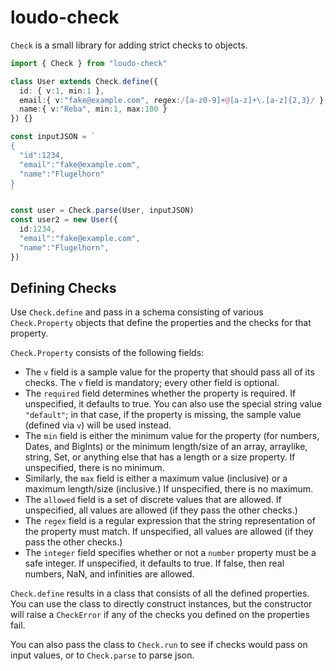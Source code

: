 # loudo-check

`Check` is a small library for adding strict checks to objects.

```typescript
import { Check } from "loudo-check"

class User extends Check.define({
  id: { v:1, min:1 },
  email:{ v:"fake@example.com", regex:/[a-z0-9]+@[a-z]+\.[a-z]{2,3}/ },
  name:{ v:"Reba", min:1, max:100 }
}) {}

const inputJSON = `
{
  "id":1234,
  "email":"fake@example.com",
  "name":"Flugelhorn"
}
`

const user = Check.parse(User, inputJSON)
const user2 = new User({
  id:1234,
  "email":"fake@example.com",
  "name":"Flugelhorn",
})
```

## Defining Checks

Use `Check.define` and pass in a schema consisting of
various `Check.Property` objects that define the properties
and the checks for that property.

`Check.Property` consists of the following fields:

* The `v` field is a sample value for the property that should pass
  all of its checks. The `v` field is mandatory; every other 
  field is optional.
* The `required` field determines whether the property is required.
  If unspecified, it defaults to true. You can also use the special
  string value `"default"`; in that case, if the property is missing,
  the sample value (defined via `v`) will be used instead.
* The `min` field is either the minimum value for the property
  (for numbers, Dates, and BigInts) or the minimum length/size of
  an array, arraylike, string, Set, or anything else that has a
  length or a size property. If unspecified, there is no minimum.
* Similarly, the `max` field is either a maximum value (inclusive)
  or a maximum length/size (inclusive.) If unspecified, there is
  no maximum.
* The `allowed` field is a set of discrete values that are allowed.
  If unspecified, all values are allowed (if they pass the other
  checks.)
* The `regex` field is a regular expression that the string 
  representation of the property must match. If unspecified, 
  all values are allowed (if they pass the other checks.)
* The `integer` field specifies whether or not a `number` property
  must be a safe integer. If unspecified, it defaults to true.
  If false, then real numbers, NaN, and infinities are allowed.

`Check.define` results in a class that consists of all the 
defined properties. You can use the class to directly construct
instances, but the constructor will raise a `CheckError` if any
of the checks you defined on the properties fail.

You can also pass the class to `Check.run` to see if checks would
pass on input values, or to `Check.parse` to parse json.
